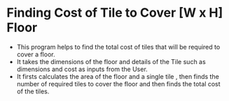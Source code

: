 # Finding Cost of Tile to Cover [W x H] Floor 

- This program helps to find the total cost of tiles that will be required to cover a floor. 
- It takes the dimensions of the floor and details of the Tile such as dimensions and cost as inputs from the User.
- It firsts calculates the area of the floor and a single tile , then finds the number of required tiles to cover the floor and then finds the total cost of the tiles. 
